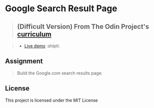 # Google Search Result Page

> ## (Difficult Version) From The Odin Project's [curriculum](http://www.theodinproject.com/courses/web-development-101/lessons/html-css)

> - [Live demo](https://igorashs.github.io/google-search-result/) :shipit:

## Assignment
> Build the Google.com search results page.

## License
This project is licensed under the MIT License
